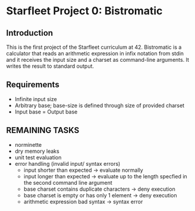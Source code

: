 
# Starfleet Project 0: Bistromatic

## Introduction
This is the first project of the Starfleet curriculum at 42. Bistromatic is a
calculator that reads an arithmetic expression in infix notation from stdin and
it receives the input size and a charset as command-line arguments.
It writes the result to standard output.

## Requirements 
* Infinite input size
* Arbitrary base; base-size is defined through size of provided charset
* Input  base = Output base

## REMAINING TASKS
* norminette
* dry memory leaks
* unit test evaluation 
* error handling (invalid input/ syntax errors)
	* input shorter than expected -> evaluate normally
	* input longer than expected -> evaluate up to the length specfied in the
	  second command line argument
	* base charset contains duplicate characters -> deny execution
	* base charset is empty or has only 1 element -> deny execution
	* arithmetic expression bad syntax -> syntax error

